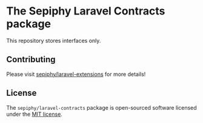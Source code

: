 
# The Sepiphy Laravel Contracts package

This repository stores interfaces only.

## Contributing

Please visit [sepiphy/laravel-extensions](../../README.md) for more details!

## License

The `sepiphy/laravel-contracts` package is open-sourced software licensed under the [MIT license](LICENSE.md).
